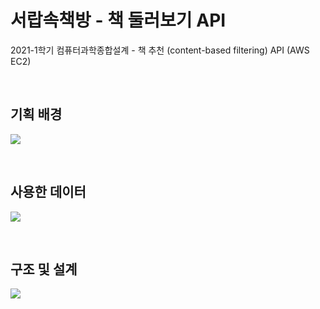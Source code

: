 # 서랍속책방 - 책 둘러보기 API
2021-1학기 컴퓨터과학종합설계 - 책 추천 (content-based filtering) API (AWS EC2)

<br>

## 기획 배경
![](https://s3.us-west-2.amazonaws.com/secure.notion-static.com/86c4f5f4-a9ce-437e-88fd-58f8b70442ed/Untitled.png?X-Amz-Algorithm=AWS4-HMAC-SHA256&X-Amz-Content-Sha256=UNSIGNED-PAYLOAD&X-Amz-Credential=AKIAT73L2G45EIPT3X45%2F20220317%2Fus-west-2%2Fs3%2Faws4_request&X-Amz-Date=20220317T052659Z&X-Amz-Expires=86400&X-Amz-Signature=ebaf512f12d769ccf8b66874951519e359b0b0d8c6a5ac7f832925c495d90f03&X-Amz-SignedHeaders=host&response-content-disposition=filename%20%3D%22Untitled.png%22&x-id=GetObject)

<br>

## 사용한 데이터
![](https://s3.us-west-2.amazonaws.com/secure.notion-static.com/4cfad3d8-5834-4045-871e-d739d5a0bdef/Untitled.png?X-Amz-Algorithm=AWS4-HMAC-SHA256&X-Amz-Content-Sha256=UNSIGNED-PAYLOAD&X-Amz-Credential=AKIAT73L2G45EIPT3X45%2F20220317%2Fus-west-2%2Fs3%2Faws4_request&X-Amz-Date=20220317T052653Z&X-Amz-Expires=86400&X-Amz-Signature=859e8cad43b9e4e34df93fed99507b092ed5104efdd806a73f416580aba4ffdb&X-Amz-SignedHeaders=host&response-content-disposition=filename%20%3D%22Untitled.png%22&x-id=GetObject)

<br>

## 구조 및 설계
![](https://s3.us-west-2.amazonaws.com/secure.notion-static.com/1e0febf4-6b30-4be0-86c1-e0d9ba3121e9/Untitled.png?X-Amz-Algorithm=AWS4-HMAC-SHA256&X-Amz-Content-Sha256=UNSIGNED-PAYLOAD&X-Amz-Credential=AKIAT73L2G45EIPT3X45%2F20220317%2Fus-west-2%2Fs3%2Faws4_request&X-Amz-Date=20220317T052656Z&X-Amz-Expires=86400&X-Amz-Signature=069363490bccc99616843ef4064e2e398340281e7ec46bc381fa4e30f4093c34&X-Amz-SignedHeaders=host&response-content-disposition=filename%20%3D%22Untitled.png%22&x-id=GetObject)
